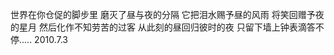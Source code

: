 世界在你仓促的脚步里
磨灭了昼与夜的分隔
它把泪水赐予昼的风雨
将笑回赠予夜的星月
然后化作不知劳苦的过客
从此刻的昼回归彼时的夜
只留下墙上钟表滴答不停.....
                                          2010.7.3